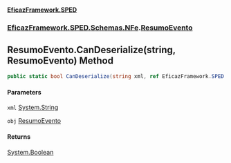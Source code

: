 #### [EficazFramework.SPED](EficazFrameworkSPED.md 'EficazFramework SPED')
### [EficazFramework.SPED.Schemas.NFe](EficazFramework.SPED.Schemas.NFe.md 'EficazFramework.SPED.Schemas.NFe').[ResumoEvento](EficazFramework.SPED.Schemas.NFe/ResumoEvento.md 'EficazFramework.SPED.Schemas.NFe.ResumoEvento')

## ResumoEvento.CanDeserialize(string, ResumoEvento) Method

```csharp
public static bool CanDeserialize(string xml, ref EficazFramework.SPED.Schemas.NFe.ResumoEvento obj);
```
#### Parameters

<a name='EficazFramework.SPED.Schemas.NFe.ResumoEvento.CanDeserialize(string,EficazFramework.SPED.Schemas.NFe.ResumoEvento).xml'></a>

`xml` [System.String](https://docs.microsoft.com/en-us/dotnet/api/System.String 'System.String')

<a name='EficazFramework.SPED.Schemas.NFe.ResumoEvento.CanDeserialize(string,EficazFramework.SPED.Schemas.NFe.ResumoEvento).obj'></a>

`obj` [ResumoEvento](EficazFramework.SPED.Schemas.NFe/ResumoEvento.md 'EficazFramework.SPED.Schemas.NFe.ResumoEvento')

#### Returns
[System.Boolean](https://docs.microsoft.com/en-us/dotnet/api/System.Boolean 'System.Boolean')